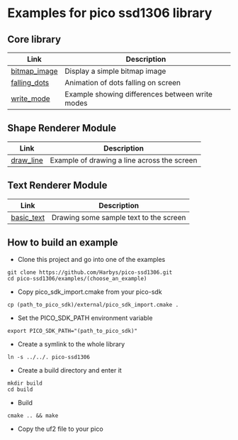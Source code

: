 # Examples for pico ssd1306 library

## Core library
| Link         | Description |
|--------------|-------------|
|[bitmap_image](bitmap_image)|Display a simple bitmap image|
|[falling_dots](falling_dots)|Animation of dots falling on screen|
|[write_mode](write_mode)|Example showing differences between write modes|

## Shape Renderer Module
| Link                 | Description |
|----------------------|-------------|
|[draw_line](draw_line)|Example of drawing a line across the screen|


## Text Renderer Module
| Link         | Description |
|--------------|-------------|
|[basic_text](basic_text)| Drawing some sample text to the screen|

## How to build an example

* Clone this project and go into one of the examples
```shell
git clone https://github.com/Harbys/pico-ssd1306.git
cd pico-ssd1306/examples/(choose_an_example)
```
* Copy pico_sdk_import.cmake from your pico-sdk
```shell
cp (path_to_pico_sdk)/external/pico_sdk_import.cmake .
```
* Set the PICO_SDK_PATH environment variable
```shell
export PICO_SDK_PATH="(path_to_pico_sdk)"
```
* Create a symlink to the whole library
```shell
ln -s ../../. pico-ssd1306
```
* Create a build directory and enter it
```shell
mkdir build
cd build
```
* Build
```shell
cmake .. && make
```
* Copy the uf2 file to your pico
